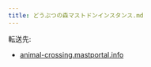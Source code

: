 ```yaml
---
title: どうぶつの森マストドンインスタンス.md
---
```

<div>

転送先:

-   [animal-crossing.mastportal.info](/Animal-crossing.mastportal.info "Animal-crossing.mastportal.info")

</div>

<div>

</div>
